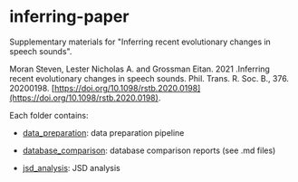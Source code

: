 # inferring-paper

Supplementary materials for "Inferring recent evolutionary changes in speech sounds".

Moran Steven, Lester Nicholas A. and Grossman Eitan. 2021 .Inferring recent evolutionary changes in speech sounds. Phil. Trans. R. Soc. B., 376. 20200198. [https://doi.org/10.1098/rstb.2020.0198](https://doi.org/10.1098/rstb.2020.0198).

Each folder contains:

* [data_preparation](data_preparation/data_prep.md): data preparation pipeline

* [database_comparison](database_comparison): database comparison reports (see .md files)

* [jsd_analysis](jsd_analysis/jsd_analysis.md): JSD analysis

